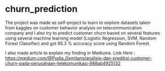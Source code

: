 # churn_prediction

The project was made as self-project to learn to explore datasets taken from kaggles on customer behavior analysis on telecommunication company and I also try to predict customer churn based on several features using several machine learning model (Logistic Regression, SVM, Random Forest Classifier) and got 95.3 % accuracy score using Random Forest.

I also made article to explain my finding in Mediums. Link Here : https://medium.com/@Pudja_Gemilang/analisis-dan-prediksi-customer-churn-pada-perusahaan-telekomunikasi-988ab4925132
